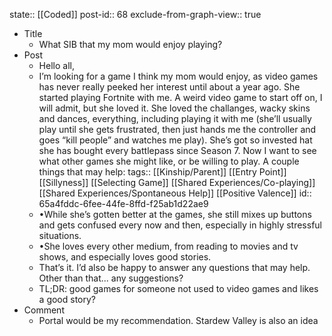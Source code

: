 state:: [[Coded]]
post-id:: 68
exclude-from-graph-view:: true

- Title
	- What SIB that my mom would enjoy playing?
- Post
	- Hello all,
	- I’m looking for a game I think my mom would enjoy, as video games has never really peeked her interest until about a year ago. She started playing Fortnite with me. A weird video game to start off on, I will admit, but she loved it. She loved the challanges, wacky skins and dances, everything, including playing it with me (she’ll usually play until she gets frustrated, then just hands me the controller and goes “kill people” and watches me play). She’s got so invested hat she has bought every battlepass since Season 7. Now I want to see what other games she might like, or be willing to play. A couple things that may help:
	  tags:: [[Kinship/Parent]] [[Entry Point]] [[Sillyness]] [[Selecting Game]] [[Shared Experiences/Co-playing]] [[Shared Experiences/Spontaneous Help]] [[Positive Valence]]
	  id:: 65a4fddc-6fee-44fe-8ffd-f25ab1d22ae9
	- •While she’s gotten better at the games, she still mixes up buttons and gets confused every now and then, especially in highly stressful situations.
	- •She loves every other medium, from reading to movies and tv shows, and especially loves good stories.
	- That’s it. I’d also be happy to answer any questions that may help. Other than that... any suggestions?
	- TL;DR: good games for someone not used to video games and likes a good story?
- Comment
	- Portal would be my recommendation. Stardew Valley is also an idea